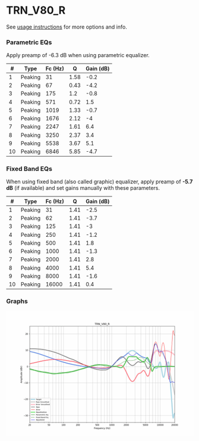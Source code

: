 # TRN_V80_R
See [usage instructions](https://github.com/jaakkopasanen/AutoEq#usage) for more options and info.

### Parametric EQs
Apply preamp of -6.3 dB when using parametric equalizer.

|   # | Type    |   Fc (Hz) |    Q |   Gain (dB) |
|-----|---------|-----------|------|-------------|
|   1 | Peaking |        31 | 1.58 |        -0.2 |
|   2 | Peaking |        67 | 0.43 |        -4.2 |
|   3 | Peaking |       175 | 1.2  |        -0.8 |
|   4 | Peaking |       571 | 0.72 |         1.5 |
|   5 | Peaking |      1019 | 1.33 |        -0.7 |
|   6 | Peaking |      1676 | 2.12 |        -4   |
|   7 | Peaking |      2247 | 1.61 |         6.4 |
|   8 | Peaking |      3250 | 2.37 |         3.4 |
|   9 | Peaking |      5538 | 3.67 |         5.1 |
|  10 | Peaking |      6846 | 5.85 |        -4.7 |

### Fixed Band EQs
When using fixed band (also called graphic) equalizer, apply preamp of **-5.7 dB** (if available) and set gains manually with these parameters.

|   # | Type    |   Fc (Hz) |    Q |   Gain (dB) |
|-----|---------|-----------|------|-------------|
|   1 | Peaking |        31 | 1.41 |        -2.5 |
|   2 | Peaking |        62 | 1.41 |        -3.7 |
|   3 | Peaking |       125 | 1.41 |        -3   |
|   4 | Peaking |       250 | 1.41 |        -1.2 |
|   5 | Peaking |       500 | 1.41 |         1.8 |
|   6 | Peaking |      1000 | 1.41 |        -1.3 |
|   7 | Peaking |      2000 | 1.41 |         2.8 |
|   8 | Peaking |      4000 | 1.41 |         5.4 |
|   9 | Peaking |      8000 | 1.41 |        -1.6 |
|  10 | Peaking |     16000 | 1.41 |         0.4 |

### Graphs
![](./TRN_V80_R.png)
